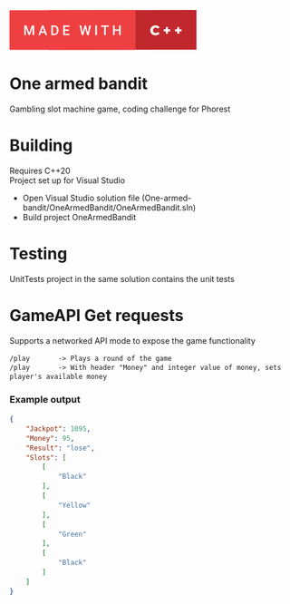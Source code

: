 [![forthebadge](https://github.com/BraveUX/for-the-badge/blob/master/src/images/badges/made-with-c-plus-plus.svg)](https://mainuser.dev)

# One armed bandit
Gambling slot machine game, coding challenge for Phorest

# Building
Requires C++20    
Project set up for Visual Studio    

- Open Visual Studio solution file (One-armed-bandit/OneArmedBandit/OneArmedBandit.sln)    
- Build project OneArmedBandit    

# Testing
UnitTests project in the same solution contains the unit tests    

# GameAPI Get requests
Supports a networked API mode to expose the game functionality    
```
/play       -> Plays a round of the game
/play       -> With header "Money" and integer value of money, sets player's available money
```

### Example output
```json
{
    "Jackpot": 1095,
    "Money": 95,
    "Result": "lose",
    "Slots": [
        [
            "Black"
        ],
        [
            "Yellow"
        ],
        [
            "Green"
        ],
        [
            "Black"
        ]
    ]
}
```
